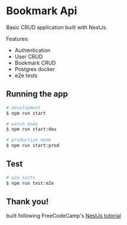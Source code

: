 # Bookmark Api

Basic CRUD application built with NestJs.

Features:
- Authentication
- User CRUD
- Bookmark CRUD
- Postgres docker
- e2e tests

## Running the app

```bash
# development
$ npm run start

# watch mode
$ npm run start:dev

# production mode
$ npm run start:prod
```

## Test

```bash
# e2e tests
$ npm run test:e2e
```

## Thank you!

built following FreeCodeCamp's [NestJs tutorial](https://www.freecodecamp.org/news/learn-nestjs-by-building-a-crud-api/)